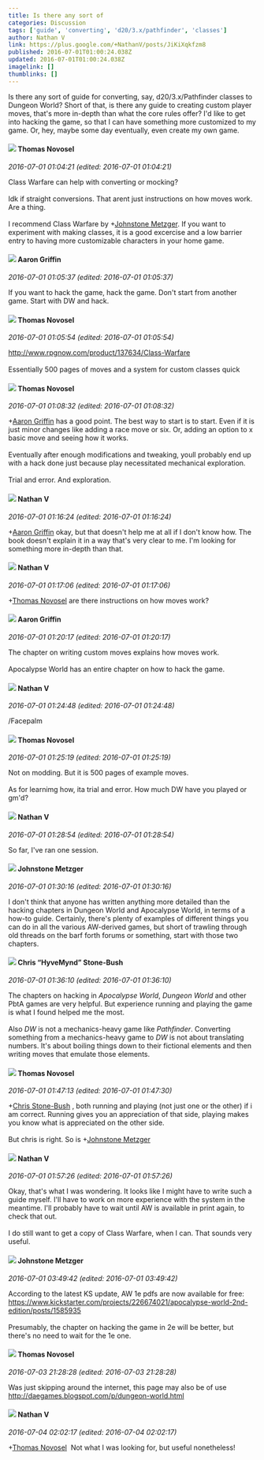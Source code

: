 ```yaml
---
title: Is there any sort of
categories: Discussion
tags: ['guide', 'converting', 'd20/3.x/pathfinder', 'classes']
author: Nathan V
link: https://plus.google.com/+NathanV/posts/JiKiXqkfzm8
published: 2016-07-01T01:00:24.038Z
updated: 2016-07-01T01:00:24.038Z
imagelink: []
thumblinks: []
---
```


Is there any sort of guide for converting, say, d20/3.x/Pathfinder classes to Dungeon World? Short of that, is there any guide to creating custom player moves, that&#39;s more in-depth than what the core rules offer? I&#39;d like to get into hacking the game, so that I can have something more customized to my game. Or, hey, maybe some day eventually, even create my own game. 
<div id='comment z12lsfbxrr2axhwnd22yyxpooou5jhqst'>
  <h4><img src='{{site.baseurl}}//images/avatars/103440498763269448158_photo.jpg'> Thomas Novosel</h4>
      <p><cite>2016-07-01 01:04:21 (edited: 2016-07-01 01:04:21)</cite></p>
        <p>Class Warfare can help with converting or mocking?<br /><br />Idk if straight conversions. That arent just instructions on how moves work. Are a thing.<br /><br />I recommend Class Warfare by <span class="proflinkWrapper"><span class="proflinkPrefix">+</span><a class="proflink" href="https://plus.google.com/113864117304127544117" oid="113864117304127544117">Johnstone Metzger</a></span>​. If you want to experiment with making classes, it is a good excercise and a low barrier entry to having more customizable characters in your home game.</p>
</div>
        

<div id='comment z12lsfbxrr2axhwnd22yyxpooou5jhqst'>
  <h4><img src='{{site.baseurl}}//images/avatars/103667855585775066713_photo.jpg'> Aaron Griffin</h4>
      <p><cite>2016-07-01 01:05:37 (edited: 2016-07-01 01:05:37)</cite></p>
        <p>If you want to hack the game, hack the game. Don&#39;t start from another game. Start with DW and hack.</p>
</div>
        

<div id='comment z12lsfbxrr2axhwnd22yyxpooou5jhqst'>
  <h4><img src='{{site.baseurl}}//images/avatars/103440498763269448158_photo.jpg'> Thomas Novosel</h4>
      <p><cite>2016-07-01 01:05:54 (edited: 2016-07-01 01:05:54)</cite></p>
        <p><a href="http://www.rpgnow.com/product/137634/Class-Warfare" class="ot-anchor">http://www.rpgnow.com/product/137634/Class-Warfare</a><br /><br />Essentially 500 pages of moves and a system for custom classes quick</p>
</div>
        

<div id='comment z12lsfbxrr2axhwnd22yyxpooou5jhqst'>
  <h4><img src='{{site.baseurl}}//images/avatars/103440498763269448158_photo.jpg'> Thomas Novosel</h4>
      <p><cite>2016-07-01 01:08:32 (edited: 2016-07-01 01:08:32)</cite></p>
        <p><span class="proflinkWrapper"><span class="proflinkPrefix">+</span><a class="proflink" href="https://plus.google.com/103667855585775066713" oid="103667855585775066713">Aaron Griffin</a></span>​ has a good point. The best way to start is to start. Even if it is just minor changes like adding a race move or six. Or, adding an option to x basic move and seeing how it works. <br /><br />Eventually after enough modifications and tweaking, youll probably end up with a hack done just because play necessitated mechanical exploration.<br /><br />Trial and error. And exploration.</p>
</div>
        

<div id='comment z12lsfbxrr2axhwnd22yyxpooou5jhqst'>
  <h4><img src='{{site.baseurl}}//images/avatars/103360819573614339342_photo.jpg'> Nathan V</h4>
      <p><cite>2016-07-01 01:16:24 (edited: 2016-07-01 01:16:24)</cite></p>
        <p><span class="proflinkWrapper"><span class="proflinkPrefix">+</span><a class="proflink" href="https://plus.google.com/103667855585775066713" oid="103667855585775066713">Aaron Griffin</a></span>​ okay, but that doesn&#39;t help me at all if I don&#39;t know how. The book doesn&#39;t explain it in a way that&#39;s very clear to me. I&#39;m looking for something more in-depth than that.</p>
</div>
        

<div id='comment z12lsfbxrr2axhwnd22yyxpooou5jhqst'>
  <h4><img src='{{site.baseurl}}//images/avatars/103360819573614339342_photo.jpg'> Nathan V</h4>
      <p><cite>2016-07-01 01:17:06 (edited: 2016-07-01 01:17:06)</cite></p>
        <p><span class="proflinkWrapper"><span class="proflinkPrefix">+</span><a class="proflink" href="https://plus.google.com/103440498763269448158" oid="103440498763269448158">Thomas Novosel</a></span>​ are there instructions on how moves work?</p>
</div>
        

<div id='comment z12lsfbxrr2axhwnd22yyxpooou5jhqst'>
  <h4><img src='{{site.baseurl}}//images/avatars/103667855585775066713_photo.jpg'> Aaron Griffin</h4>
      <p><cite>2016-07-01 01:20:17 (edited: 2016-07-01 01:20:17)</cite></p>
        <p>The chapter on writing custom moves explains how moves work.<br /><br />Apocalypse World has an entire chapter on how to hack the game.</p>
</div>
        

<div id='comment z12lsfbxrr2axhwnd22yyxpooou5jhqst'>
  <h4><img src='{{site.baseurl}}//images/avatars/103360819573614339342_photo.jpg'> Nathan V</h4>
      <p><cite>2016-07-01 01:24:48 (edited: 2016-07-01 01:24:48)</cite></p>
        <p>/Facepalm</p>
</div>
        

<div id='comment z12lsfbxrr2axhwnd22yyxpooou5jhqst'>
  <h4><img src='{{site.baseurl}}//images/avatars/103440498763269448158_photo.jpg'> Thomas Novosel</h4>
      <p><cite>2016-07-01 01:25:19 (edited: 2016-07-01 01:25:19)</cite></p>
        <p>Not on modding. But it is 500 pages of example moves.<br /><br />As for learnimg how, ita trial and error. How much DW have you played or gm&#39;d?</p>
</div>
        

<div id='comment z12lsfbxrr2axhwnd22yyxpooou5jhqst'>
  <h4><img src='{{site.baseurl}}//images/avatars/103360819573614339342_photo.jpg'> Nathan V</h4>
      <p><cite>2016-07-01 01:28:54 (edited: 2016-07-01 01:28:54)</cite></p>
        <p>So far, I&#39;ve ran one session.</p>
</div>
        

<div id='comment z12lsfbxrr2axhwnd22yyxpooou5jhqst'>
  <h4><img src='{{site.baseurl}}//images/avatars/113864117304127544117_photo.jpg'> Johnstone Metzger</h4>
      <p><cite>2016-07-01 01:30:16 (edited: 2016-07-01 01:30:16)</cite></p>
        <p>I don&#39;t think that anyone has written anything more detailed than the hacking chapters in Dungeon World and Apocalypse World, in terms of a how-to guide. Certainly, there&#39;s plenty of examples of different things you can do in all the various AW-derived games, but short of trawling through old threads on the barf forth forums or something, start with those two chapters.</p>
</div>
        

<div id='comment z12lsfbxrr2axhwnd22yyxpooou5jhqst'>
  <h4><img src='{{site.baseurl}}//images/avatars/108053817066303198241_photo.jpg'> Chris “HyveMynd” Stone-Bush</h4>
      <p><cite>2016-07-01 01:36:10 (edited: 2016-07-01 01:36:10)</cite></p>
        <p>The chapters on hacking in <i>Apocalypse World</i>, <i>Dungeon World</i> and other PbtA games are very helpful. But experience running and playing the game is what I found helped me the most.<br /><br />Also <i>DW</i> is not a mechanics-heavy game like <i>Pathfinder</i>. Converting something from a mechanics-heavy game to <i>DW</i> is not about translating numbers. It&#39;s about boiling things down to their fictional elements and then writing moves that emulate those elements.</p>
</div>
        

<div id='comment z12lsfbxrr2axhwnd22yyxpooou5jhqst'>
  <h4><img src='{{site.baseurl}}//images/avatars/103440498763269448158_photo.jpg'> Thomas Novosel</h4>
      <p><cite>2016-07-01 01:47:13 (edited: 2016-07-01 01:47:30)</cite></p>
        <p><span class="proflinkWrapper"><span class="proflinkPrefix">+</span><a class="proflink" href="https://plus.google.com/108053817066303198241" oid="108053817066303198241">Chris Stone-Bush</a></span> , both running and playing (not just one or the other) if i am correct. Running gives you an appreciation of that side, playing makes you know what is appreciated on the other side.<br /><br />But chris is right. So is <span class="proflinkWrapper"><span class="proflinkPrefix">+</span><a class="proflink" href="https://plus.google.com/113864117304127544117" oid="113864117304127544117">Johnstone Metzger</a></span> </p>
</div>
        

<div id='comment z12lsfbxrr2axhwnd22yyxpooou5jhqst'>
  <h4><img src='{{site.baseurl}}//images/avatars/103360819573614339342_photo.jpg'> Nathan V</h4>
      <p><cite>2016-07-01 01:57:26 (edited: 2016-07-01 01:57:26)</cite></p>
        <p>Okay, that&#39;s what I was wondering. It looks like I might have to write such a guide myself. I&#39;ll have to work on more experience with the system in the meantime. I&#39;ll probably have to wait until AW is available in print again, to check that out. <br /><br />I do still want to get a copy of Class Warfare, when I can. That sounds very useful.</p>
</div>
        

<div id='comment z12lsfbxrr2axhwnd22yyxpooou5jhqst'>
  <h4><img src='{{site.baseurl}}//images/avatars/113864117304127544117_photo.jpg'> Johnstone Metzger</h4>
      <p><cite>2016-07-01 03:49:42 (edited: 2016-07-01 03:49:42)</cite></p>
        <p>According to the latest KS update, AW 1e pdfs are now available for free: <a href="https://www.kickstarter.com/projects/226674021/apocalypse-world-2nd-edition/posts/1585935" class="ot-anchor">https://www.kickstarter.com/projects/226674021/apocalypse-world-2nd-edition/posts/1585935</a><br /><br />Presumably, the chapter on hacking the game in 2e will be better, but there&#39;s no need to wait for the 1e one.</p>
</div>
        

<div id='comment z12lsfbxrr2axhwnd22yyxpooou5jhqst'>
  <h4><img src='{{site.baseurl}}//images/avatars/103440498763269448158_photo.jpg'> Thomas Novosel</h4>
      <p><cite>2016-07-03 21:28:28 (edited: 2016-07-03 21:28:28)</cite></p>
        <p>Was just skipping around the internet, this page may also be of use <a href="http://daegames.blogspot.com/p/dungeon-world.html" class="ot-anchor">http://daegames.blogspot.com/p/dungeon-world.html</a></p>
</div>
        

<div id='comment z12lsfbxrr2axhwnd22yyxpooou5jhqst'>
  <h4><img src='{{site.baseurl}}//images/avatars/103360819573614339342_photo.jpg'> Nathan V</h4>
      <p><cite>2016-07-04 02:02:17 (edited: 2016-07-04 02:02:17)</cite></p>
        <p><span class="proflinkWrapper"><span class="proflinkPrefix">+</span><a class="proflink" href="https://plus.google.com/103440498763269448158" oid="103440498763269448158">Thomas Novosel</a></span>  Not what I was looking for, but useful nonetheless!</p>
</div>
        